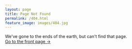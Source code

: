 ```yaml
---
layout: page
title: Page Not Found
permalink: /404.html
feature_image: images/404.jpg
---
```


We've gone to the ends of the earth, but can't find that page.<br />
<a class="error-link" href="{{ site.baseurl }}/">Go to the front page &rarr;</a>
